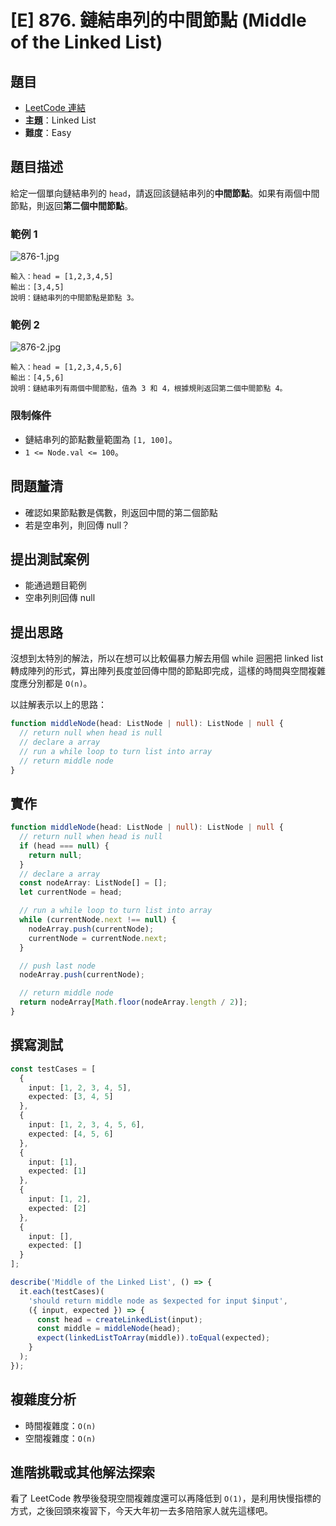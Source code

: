 # [E] 876. 鏈結串列的中間節點 (Middle of the Linked List)

## 題目

- [LeetCode 連結](https://leetcode.com/problems/middle-of-the-linked-list)
- **主題**：Linked List
- **難度**：Easy

## 題目描述

給定一個單向鏈結串列的 `head`，請返回該鏈結串列的**中間節點**。如果有兩個中間節點，則返回**第二個中間節點**。

### 範例 1

![876-1.jpg](../../../../../../Downloads/Heptabase-Export-2025-01-29T06-32-41-598Z/876-1.jpg)

```
輸入：head = [1,2,3,4,5]
輸出：[3,4,5]
說明：鏈結串列的中間節點是節點 3。
```

### 範例 2

![876-2.jpg](../../../../../../Downloads/Heptabase-Export-2025-01-29T06-32-41-598Z/876-2.jpg)

```
輸入：head = [1,2,3,4,5,6]
輸出：[4,5,6]
說明：鏈結串列有兩個中間節點，值為 3 和 4，根據規則返回第二個中間節點 4。
```

### 限制條件

- 鏈結串列的節點數量範圍為 `[1, 100]`。
- `1 <= Node.val <= 100`。

## 問題釐清

- 確認如果節點數是偶數，則返回中間的第二個節點
- 若是空串列，則回傳 null？

## 提出測試案例

- 能通過題目範例
- 空串列則回傳 null

## 提出思路

沒想到太特別的解法，所以在想可以比較偏暴力解去用個 while 迴圈把 linked list 轉成陣列的形式，算出陣列長度並回傳中間的節點即完成，這樣的時間與空間複雜度應分別都是 `O(n)`。

以註解表示以上的思路：

```ts
function middleNode(head: ListNode | null): ListNode | null {
  // return null when head is null
  // declare a array
  // run a while loop to turn list into array
  // return middle node
}
```

## 實作

```ts
function middleNode(head: ListNode | null): ListNode | null {
  // return null when head is null
  if (head === null) {
    return null;
  }
  // declare a array
  const nodeArray: ListNode[] = [];
  let currentNode = head;

  // run a while loop to turn list into array
  while (currentNode.next !== null) {
    nodeArray.push(currentNode);
    currentNode = currentNode.next;
  }

  // push last node
  nodeArray.push(currentNode);

  // return middle node
  return nodeArray[Math.floor(nodeArray.length / 2)];
}
```

## 撰寫測試

```ts
const testCases = [
  {
    input: [1, 2, 3, 4, 5],
    expected: [3, 4, 5]
  },
  {
    input: [1, 2, 3, 4, 5, 6],
    expected: [4, 5, 6]
  },
  {
    input: [1],
    expected: [1]
  },
  {
    input: [1, 2],
    expected: [2]
  },
  {
    input: [],
    expected: []
  }
];

describe('Middle of the Linked List', () => {
  it.each(testCases)(
    'should return middle node as $expected for input $input',
    ({ input, expected }) => {
      const head = createLinkedList(input);
      const middle = middleNode(head);
      expect(linkedListToArray(middle)).toEqual(expected);
    }
  );
});
```

## 複雜度分析

- 時間複雜度：`O(n)`
- 空間複雜度：`O(n)`

## 進階挑戰或其他解法探索

看了 LeetCode 教學後發現空間複雜度還可以再降低到 `O(1)`，是利用快慢指標的方式，之後回頭來複習下，今天大年初一去多陪陪家人就先這樣吧。
